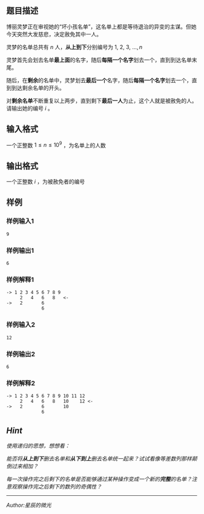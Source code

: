## 题目描述

博丽灵梦正在审视她的“坏小孩名单”，这名单上都是等待退治的异变的主谋。但她今天突然大发慈悲，决定赦免其中一人。

灵梦的名单总共有 $n$ 人，**从上到下**分别编号为 $1,\ 2,\ 3,\ \ldots, n$

灵梦首先会划去名单**最上面**的名字，随后**每隔一个名字**划去一个，直到到达名单末尾。

随后，在**剩余**的名单中，灵梦划去**最后一个**名字，随后**每隔一个名字**划去一个，直到到达剩余名单的开头。

对**剩余名单**不断重复以上两步，直到剩下**最后一人**为止，这个人就是被赦免的人。请输出她的编号 $i$ 。

## 输入格式

一个正整数 $1 \leq n \leq 10^9$ ，为名单上的人数

## 输出格式

一个正整数 $i$ ，为被赦免者的编号

## 样例

### 样例输入1

    9

### 样例输出1


    6


### 样例解释1


    -> 1 2 3 4 5 6 7 8 9
         2   4   6   8   <-
    ->   2       6
                 6


### 样例输入2


    12




### 样例输出2


    6


### 样例解释2


    -> 1 2 3 4 5 6 7 8 9 10 11 12
         2   4   6   8   10    12 <-
    ->   2       6       10
                 6

## *Hint*

*使用递归的思想，想想看：*

*能否将**从上到下**删去名单和**从下到上**删去名单统一起来？试试看像等差数列那样颠倒过来相加？*

*每一次操作完之后剩下的名单是否能够通过某种操作变成一个新的**完整**的名单？注意观察操作完之后剩下的数列的奇偶性？*

-------

*Author:星辰的微光*